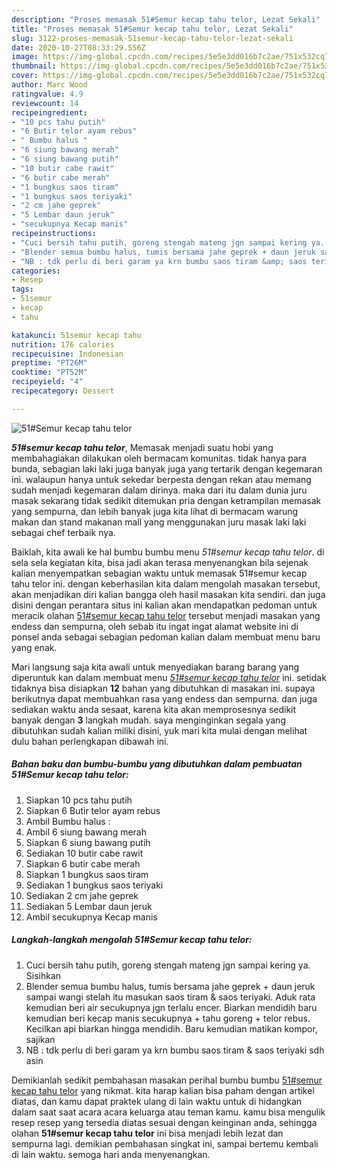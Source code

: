 ```yaml
---
description: "Proses memasak 51#Semur kecap tahu telor, Lezat Sekali"
title: "Proses memasak 51#Semur kecap tahu telor, Lezat Sekali"
slug: 3122-proses-memasak-51semur-kecap-tahu-telor-lezat-sekali
date: 2020-10-27T08:33:29.556Z
image: https://img-global.cpcdn.com/recipes/5e5e3dd016b7c2ae/751x532cq70/51semur-kecap-tahu-telor-foto-resep-utama.jpg
thumbnail: https://img-global.cpcdn.com/recipes/5e5e3dd016b7c2ae/751x532cq70/51semur-kecap-tahu-telor-foto-resep-utama.jpg
cover: https://img-global.cpcdn.com/recipes/5e5e3dd016b7c2ae/751x532cq70/51semur-kecap-tahu-telor-foto-resep-utama.jpg
author: Marc Wood
ratingvalue: 4.9
reviewcount: 14
recipeingredient:
- "10 pcs tahu putih"
- "6 Butir telor ayam rebus"
- " Bumbu halus "
- "6 siung bawang merah"
- "6 siung bawang putih"
- "10 butir cabe rawit"
- "6 butir cabe merah"
- "1 bungkus saos tiram"
- "1 bungkus saos teriyaki"
- "2 cm jahe geprek"
- "5 Lembar daun jeruk"
- "secukupnya Kecap manis"
recipeinstructions:
- "Cuci bersih tahu putih, goreng stengah mateng jgn sampai kering ya. Sisihkan"
- "Blender semua bumbu halus, tumis bersama jahe geprek + daun jeruk sampai wangi stelah itu masukan saos tiram &amp; saos teriyaki. Aduk rata kemudian beri air secukupnya jgn terlalu encer. Biarkan mendidih baru kemudian beri kecap manis secukupnya + tahu goreng + telor rebus. Kecilkan api biarkan hingga mendidih. Baru kemudian matikan kompor, sajikan"
- "NB : tdk perlu di beri garam ya krn bumbu saos tiram &amp; saos teriyaki sdh asin"
categories:
- Resep
tags:
- 51semur
- kecap
- tahu

katakunci: 51semur kecap tahu 
nutrition: 176 calories
recipecuisine: Indonesian
preptime: "PT26M"
cooktime: "PT52M"
recipeyield: "4"
recipecategory: Dessert

---
```



![51#Semur kecap tahu telor](https://img-global.cpcdn.com/recipes/5e5e3dd016b7c2ae/751x532cq70/51semur-kecap-tahu-telor-foto-resep-utama.jpg)

<b><i>51#semur kecap tahu telor</i></b>, Memasak menjadi suatu hobi yang membahagiakan dilakukan oleh bermacam komunitas. tidak hanya para bunda, sebagian laki laki juga banyak juga yang tertarik dengan kegemaran ini. walaupun hanya untuk sekedar berpesta dengan rekan atau memang sudah menjadi kegemaran dalam dirinya. maka dari itu dalam dunia juru masak sekarang tidak sedikit ditemukan pria dengan ketrampilan memasak yang sempurna, dan lebih banyak juga kita lihat di bermacam warung makan dan stand makanan mall yang menggunakan juru masak laki laki sebagai chef terbaik nya.

Baiklah, kita awali ke hal bumbu bumbu menu <i>51#semur kecap tahu telor</i>. di sela sela kegiatan kita, bisa jadi akan terasa menyenangkan bila sejenak kalian menyempatkan sebagian waktu untuk memasak 51#semur kecap tahu telor ini. dengan keberhasilan kita dalam mengolah masakan tersebut, akan menjadikan diri kalian bangga oleh hasil masakan kita sendiri. dan juga disini dengan perantara situs ini kalian akan mendapatkan pedoman untuk meracik olahan <u>51#semur kecap tahu telor</u> tersebut menjadi masakan yang endess dan sempurna, oleh sebab itu ingat ingat alamat website ini di ponsel anda sebagai sebagian pedoman kalian dalam membuat menu baru yang enak.




Mari langsung saja kita awali untuk menyediakan barang barang yang diperuntuk kan dalam membuat menu <u><i>51#semur kecap tahu telor</i></u> ini. setidak tidaknya bisa disiapkan <b>12</b> bahan yang dibutuhkan di masakan ini. supaya berikutnya dapat membuahkan rasa yang endess dan sempurna. dan juga sediakan waktu anda sesaat, karena kita akan memprosesnya sedikit banyak dengan <b>3</b> langkah mudah. saya menginginkan segala yang dibutuhkan sudah kalian miliki disini, yuk mari kita mulai dengan melihat dulu bahan perlengkapan dibawah ini.

<!--inarticleads1-->

##### Bahan baku dan bumbu-bumbu yang dibutuhkan dalam pembuatan 51#Semur kecap tahu telor:

1. Siapkan 10 pcs tahu putih
1. Siapkan 6 Butir telor ayam rebus
1. Ambil  Bumbu halus :
1. Ambil 6 siung bawang merah
1. Siapkan 6 siung bawang putih
1. Sediakan 10 butir cabe rawit
1. Siapkan 6 butir cabe merah
1. Siapkan 1 bungkus saos tiram
1. Sediakan 1 bungkus saos teriyaki
1. Sediakan 2 cm jahe geprek
1. Sediakan 5 Lembar daun jeruk
1. Ambil secukupnya Kecap manis




<!--inarticleads2-->

##### Langkah-langkah mengolah 51#Semur kecap tahu telor:

1. Cuci bersih tahu putih, goreng stengah mateng jgn sampai kering ya. Sisihkan
1. Blender semua bumbu halus, tumis bersama jahe geprek + daun jeruk sampai wangi stelah itu masukan saos tiram &amp; saos teriyaki. Aduk rata kemudian beri air secukupnya jgn terlalu encer. Biarkan mendidih baru kemudian beri kecap manis secukupnya + tahu goreng + telor rebus. Kecilkan api biarkan hingga mendidih. Baru kemudian matikan kompor, sajikan
1. NB : tdk perlu di beri garam ya krn bumbu saos tiram &amp; saos teriyaki sdh asin




Demikianlah sedikit pembahasan masakan perihal bumbu bumbu <u>51#semur kecap tahu telor</u> yang nikmat. kita harap kalian bisa paham dengan artikel diatas, dan kamu dapat praktek ulang di lain waktu untuk di hidangkan dalam saat saat acara acara keluarga atau teman kamu. kamu bisa mengulik resep resep yang tersedia diatas sesuai dengan keinginan anda, sehingga olahan <b>51#semur kecap tahu telor</b> ini bisa menjadi lebih lezat dan sempurna lagi. demikian pembahasan singkat ini, sampai bertemu kembali di lain waktu. semoga hari anda menyenangkan.
